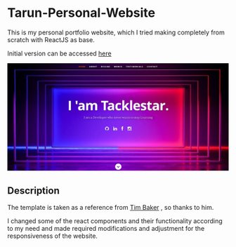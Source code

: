 # Tarun-Personal-Website
 This is my personal portfolio website, which I tried making completely from scratch with ReactJS as base.
 
 Initial version can be accessed [here](https://tacklestar-portfolio.herokuapp.com/) 
 

![img](https://github.com/tacklesta/tacklestar-personal-website/blob/master/public/images/portfolio/readme.JPG?raw=true)

## Description

The template is taken as a reference from [Tim Baker](https://github.com/tbakerx) , so thanks to him.

I changed some of the react components and their functionality according to my need and made required modifications and adjustment for the responsiveness of the website.
